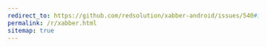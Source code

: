 ```yaml
---
redirect_to: https://github.com/redsolution/xabber-android/issues/540#issuecomment-394668241
permalink: /r/xabber.html
sitemap: true
---
```


